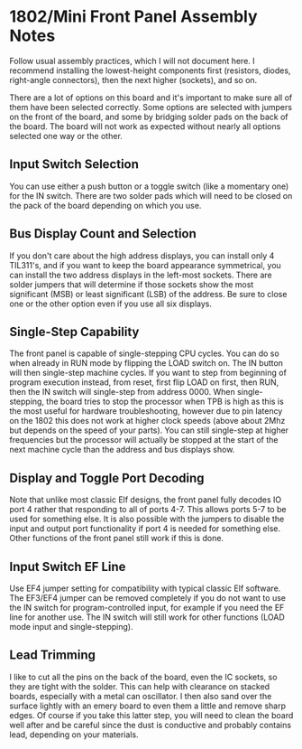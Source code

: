# 1802/Mini Front Panel Assembly Notes

Follow usual assembly practices, which I will not document here. I recommend installing the lowest-height components first (resistors, diodes, right-angle connectors), then the next higher (sockets), and so on.

There are a lot of options on this board and it's important to make sure all of them have been selected correctly. Some options are selected with jumpers on the front of the board, and some by bridging solder pads on the back of the board. The board will not work as expected without nearly all options selected one way or the other.

## Input Switch Selection
You can use either a push button or a toggle switch (like a momentary one) for the IN switch. There are two solder pads which will need to be closed on the pack of the board depending on which you use.

## Bus Display Count and Selection

If you don't care about the high address displays, you can install only 4 TIL311's, and if you want to keep the board appearance symmetrical, you can install the two address displays in the left-most sockets. There are solder jumpers that will determine if those sockets show the most significant (MSB) or least significant (LSB) of the address. Be sure to close one or the other option even if you use all six displays.

## Single-Step Capability

The front panel is capable of single-stepping CPU cycles. You can do so when already in RUN mode by flipping the LOAD switch on. The IN button will then single-step machine cycles. If you want to step from beginning of program execution instead, from reset, first flip LOAD on first, then RUN, then the IN switch will single-step from address 0000. When single-stepping, the board tries to stop the processor when TPB is high as this is the most useful for hardware troubleshooting, however due to pin latency on the 1802 this does not work at higher clock speeds (above about 2Mhz but depends on the speed of your parts). You can still single-step at higher frequencies but the processor will actually be stopped at the start of the next machine cycle than the address and bus displays show.

## Display and Toggle Port Decoding

Note that unlike most classic Elf designs, the front panel fully decodes IO port 4 rather that responding to all of ports 4-7. This allows ports 5-7 to be used for something else. It is also possible with the jumpers to disable the input and output port functionality if port 4 is needed for something else. Other functions of the front panel still work if this is done.

## Input Switch EF Line

Use EF4 jumper setting for compatibility with typical classic Elf software. The EF3/EF4 jumper can be removed completely if you do not want to use the IN switch for program-controlled input, for example if you need the EF line for another use. The IN switch will still work for other functions (LOAD mode input and single-stepping).

## Lead Trimming

I like to cut all the pins on the back of the board, even the IC sockets, so they are tight with the solder. This can help with clearance on stacked boards, especially with a metal can oscillator. I then also sand over the surface lightly with an emery board to even them a little and remove sharp edges. Of course if you take this latter step, you will need to clean the board well after and be careful since the dust is conductive and probably contains lead, depending on your materials.

